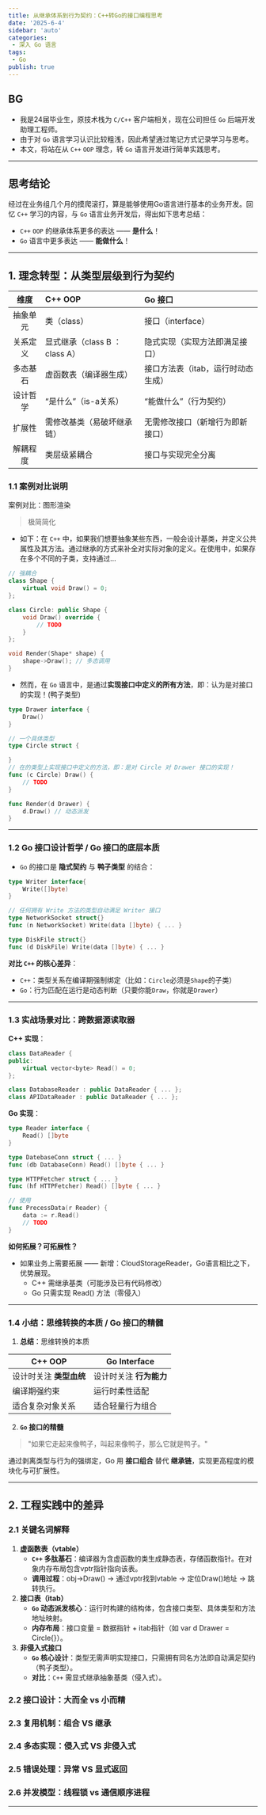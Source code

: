 ```yaml
---
title: 从继承体系到行为契约：C++转Go的接口编程思考
date: '2025-6-4'
sidebar: 'auto'
categories:
 - 深入 Go 语言
tags:
 - Go
publish: true
---
```


## BG
- 我是24届毕业生，原技术栈为 `C/C++` 客户端相关，现在公司担任 `Go` 后端开发助理工程师。
- 由于对 `Go` 语言学习认识比较粗浅，因此希望通过笔记方式记录学习与思考。
- 本文，将站在从 `C++` `OOP` 理念，转 `Go` 语言开发进行简单实践思考。


---

## 思考结论
经过在业务组几个月的摸爬滚打，算是能够使用Go语言进行基本的业务开发。回忆 `C++` 学习的内容，与 `Go` 语言业务开发后，得出如下思考总结：
- `C++` `OOP` 的继承体系更多的表达 —— **是什么**！
- `Go` 语言中更多表达 —— **能做什么**！

---

## 1. 理念转型：从类型层级到行为契约

|维度|C++ OOP|Go 接口|
|:-:|:-|:-|
|抽象单元|类（class）|接口（interface）|
|关系定义|显式继承（class B ： class A）|隐式实现（实现方法即满足接口）|
|多态基石|虚函数表（编译器生成）|接口方法表（itab，运行时动态生成）|
|设计哲学|“是什么”（is-a关系）|“能做什么”（行为契约）|
| 扩展性     | 需修改基类（易破坏继承链） | 无需修改接口（新增行为即新接口） |
| 解耦程度   | 类层级紧耦合               | 接口与实现完全分离              |

### 1.1 **案例对比说明**

案例对比：图形渲染
> 极简简化

- 如下：在 `C++` 中，如果我们想要抽象某些东西，一般会设计基类，并定义公共属性及其方法。通过继承的方式来补全对实际对象的定义。在使用中，如果存在多个不同的子类，支持通过...
```cpp
// 强耦合
class Shape {
    virtual void Draw() = 0;
};

class Circle: public Shape {
    void Draw() override {
        // TODO
    }
};

void Render(Shape* shape) {
    shape->Draw(); // 多态调用
}
```

- 然而，在 `Go` 语言中，是通过**实现接口中定义的所有方法**，即：认为是对接口的实现！(鸭子类型)
```go
type Drawer interface {
    Draw()
}

// 一个具体类型
type Circle struct {

}
// 在的类型上实现接口中定义的方法，即：是对 Circle 对 Drawer 接口的实现！
func (c Circle) Draw() {
    // TODO
}

func Render(d Drawer) {
    d.Draw() // 动态派发
}
```

---
### 1.2 **Go 接口设计哲学 / Go 接口的底层本质**

- `Go` 的接口是 **隐式契约** 与 **鸭子类型** 的结合：

```go
type Writer interface{ 
    Write([]byte) 
}

// 任何拥有 Write 方法的类型自动满足 Writer 接口
type NetworkSocket struct{}
func (n NetworkSocket) Write(data []byte) { ... }

type DiskFile struct{}
func (d DiskFile) Write(data []byte) { ... }

```

**对比 `C++` 的核心差异**：
- `C++`：类型关系在编译期强制绑定（比如：`Circle`必须是`Shape`的子类）
- `Go`：行为匹配在运行是动态判断（只要你能`Draw`，你就是`Drawer`）

---


### 1.3 **实战场景对比：跨数据源读取器**

**C++ 实现**：
```cpp
class DataReader {
public:
    virtual vector<byte> Read() = 0;
};

class DatabaseReader : public DataReader { ... };
class APIDataReader : public DataReader { ... };
```

**Go 实现**：
```go
type Reader interface {
    Read() []byte
}

type DatebaseConn struct { ... }
func (db DatabaseConn) Read() []byte { ... }

type HTTPFetcher struct { ... }
func (hf HTTPFetcher) Read() []byte { ... }

// 使用
func PrecessData(r Reader) {
    data := r.Read()
    // TODO
}

```

**如何拓展？可拓展性？**
- 如果业务上需要拓展 —— 新增：CloudStorageReader，Go语言相比之下，优势展现。
    - C++ 需继承基类（可能涉及已有代码修改）
    - Go 只需实现 Read() 方法（零侵入）

---

### 1.4 小结：思维转换的本质 / Go 接口的精髓

1. **总结**：思维转换的本质

| C++ OOP                | Go Interface          |
|------------------------|-----------------------|
| 设计时关注 **类型血统** | 设计时关注 **行为能力** |
| 编译期强约束           | 运行时柔性适配        |
| 适合复杂对象关系       | 适合轻量行为组合      |

2. **`Go` 接口的精髓**

> "如果它走起来像鸭子，叫起来像鸭子，那么它就是鸭子。"  

通过剥离类型与行为的强绑定，Go 用 **接口组合** 替代 **继承链**，实现更高程度的模块化与可扩展性。

---

## 2. 工程实践中的差异

### 2.1 关键名词解释

1. **虚函数表（vtable）**
    - **`C++` 多肽基石**：编译器为含虚函数的类生成静态表，存储函数指针。在对象内存布局包含vptr指针指向该表。
    - **调用过程​**：obj->Draw() → 通过vptr找到vtable → 定位Draw()地址 → 跳转执行。
2. **接口表（itab）**
    - **`Go` 动态派发核心**：运行时构建的结构体，包含接口类型、具体类型和方法地址映射。
    - **内存布局**​：接口变量 = 数据指针 + itab指针（如 var d Drawer = Circle{}）。
3. **非侵入式接口**
    - **`Go` 核心设计**​：类型无需声明实现接口，只需拥有同名方法即自动满足契约（鸭子类型）。
    - ​**对比**​：`C++` 需显式继承抽象基类（侵入式）。

### 2.2 接口设计：大而全 vs 小而精

### 2.3 复用机制：组合 VS 继承

### 2.4 多态实现：侵入式 VS 非侵入式

### 2.5 错误处理：异常 VS 显式返回

### 2.6 并发模型：线程锁 vs 通信顺序进程

---

<LastUpdated />